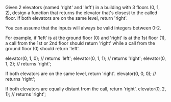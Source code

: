 Given 2 elevators (named 'right' and 'left') in a building with 3 floors (0, 1, 2),
design a function that returns the elevator that's closest to the called floor.
If both elevators are on the same level, return 'right'.

You can assume that the inputs will always be valid integers between 0-2.

For example,
if 'left' is at the ground floor (0)
and 'right' is at the 1st floor (1),
a call from the 1st or 2nd floor should return 'right'
while a call from the ground floor (0) should return 'left'.

elevator(0, 1, 0); // returns 'left';
elevator(0, 1, 1); // returns 'right';
elevator(0, 1, 2); // returns 'right';

If both elevators are on the same level, return 'right'.
elevator(0, 0, 0); // returns 'right';

If both elevators are equally distant from the call, return 'right'.
elevator(0, 2, 1); // returns 'right';